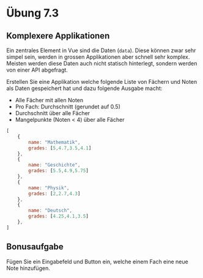 # Übung 7.3 #

## Komplexere Applikationen ##

Ein zentrales Element in Vue sind die Daten (`data`). Diese können zwar sehr simpel sein,
werden in grossen Applikationen aber schnell sehr komplex. Meisten werden diese Daten auch nicht
statisch hinterlegt, sondern werden von einer API abgefragt.

Erstellen Sie eine Applikation welche folgende Liste von Fächern und Noten als Daten gespeichert hat und
dazu folgende Ausgabe macht:

- Alle Fächer mit allen Noten
- Pro Fach: Durchschnitt (gerundet auf 0.5)
- Durchschnitt über alle Fächer
- Mangelpunkte (Noten < 4) über alle Fächer

```javascript
[
    {
        name: "Mathematik",
        grades: [5,4.7,3.5,4.1] 
    },
    {
        name: "Geschichte",
        grades: [5.5,4.9,5.75] 
    },
    {
        name: "Physik",
        grades: [2,2.7,4.3] 
    },
    {
        name: "Deutsch",
        grades: [4.25,4.1,3.5] 
    },
]
```

## Bonusaufgabe ##

Fügen Sie ein Eingabefeld und Button ein, welche einem Fach eine neue Note hinzufügen.
